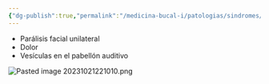 ```yaml
---
{"dg-publish":true,"permalink":"/medicina-bucal-i/patologias/sindromes/sindrome-de-ramsay-hunt/"}
---
```


- Parálisis facial unilateral 
- Dolor 
- Vesículas en el pabellón auditivo

![Pasted image 20231021221010.png](/img/user/Cirugia%20Bucal%20I/Medias/Pasted%20image%2020231021221010.png)